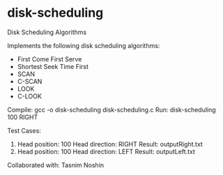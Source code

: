 # disk-scheduling
Disk Scheduling Algorithms

Implements the following disk scheduling algorithms:

- First Come First Serve
- Shortest Seek Time First
- SCAN
- C-SCAN
- LOOK
- C-LOOK

Compile: gcc -o disk-scheduling disk-scheduling.c
Run: disk-scheduling 100 RIGHT

Test Cases:
1. Head position: 100
   Head direction: RIGHT
   Result: outputRight.txt
2. Head position: 100
   Head direction: LEFT
   Result: outputLeft.txt

Collaborated with: Tasnim Noshin
